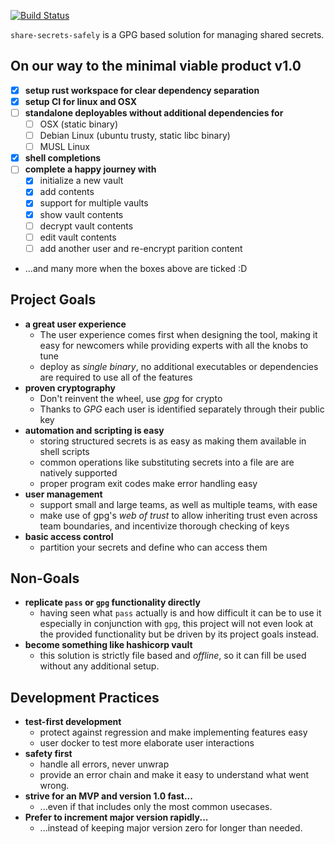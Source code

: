 [![Build Status](https://travis-ci.org/Byron/share-secrets-safely.svg?branch=master)](https://travis-ci.org/Byron/share-secrets-safely)

`share-secrets-safely` is a GPG based solution for managing shared secrets.

## On our way to the minimal viable product v1.0

 * [x] **setup rust workspace for clear dependency separation**
 * [x] **setup CI for linux and OSX**
 * [ ] **standalone deployables without additional dependencies for**
   * [ ] OSX (static binary)
   * [ ] Debian Linux (ubuntu trusty, static libc binary)
   * [ ] MUSL Linux
 * [x] **shell completions**
 * [ ] **complete a happy journey with**
   * [x] initialize a new vault
   * [x] add contents
   * [x] support for multiple vaults
   * [x] show vault contents
   * [ ] decrypt vault contents
   * [ ] edit vault contents
   * [ ] add another user and re-encrypt parition content
 * ...and many more when the boxes above are ticked :D

## Project Goals

 * **a great user experience**
   * The user experience comes first when designing the tool, making it easy for newcomers while providing experts with all the knobs to tune
   * deploy as *single binary*, no additional executables or dependencies are required to use all of the features
 * **proven cryptography**
   * Don't reinvent the wheel, use *gpg* for crypto
   * Thanks to *GPG* each user is identified separately through their public key
 * **automation and scripting is easy**
   * storing structured secrets is as easy as making them available in shell scripts
   * common operations like substituting secrets into a file are are natively supported
   * proper program exit codes make error handling easy
 * **user management**
   * support small and large teams, as well as multiple teams, with ease
   * make use of gpg's *web of trust* to allow inheriting trust even across team boundaries, and incentivize thorough checking of keys
 * **basic access control**
   * partition your secrets and define who can access them
 

## Non-Goals

 * **replicate `pass` or `gpg` functionality directly**
   * having seen what `pass` actually is and how difficult it can be to use it especially in conjunction with `gpg`, this project will not even look at the provided functionality but be driven by its project goals instead.
 * **become something like hashicorp vault**
   * this solution is strictly file based and *offline*, so it can fill be used without any additional setup.


## Development Practices

 * **test-first development**
   * protect against regression and make implementing features easy
   * user docker to test more elaborate user interactions
 * **safety first**
   * handle all errors, never unwrap
   * provide an error chain and make it easy to understand what went wrong.
 * **strive for an MVP and version 1.0 fast...**
   * ...even if that includes only the most common usecases.
 * **Prefer to increment major version rapidly...**
   * ...instead of keeping major version zero for longer than needed.



